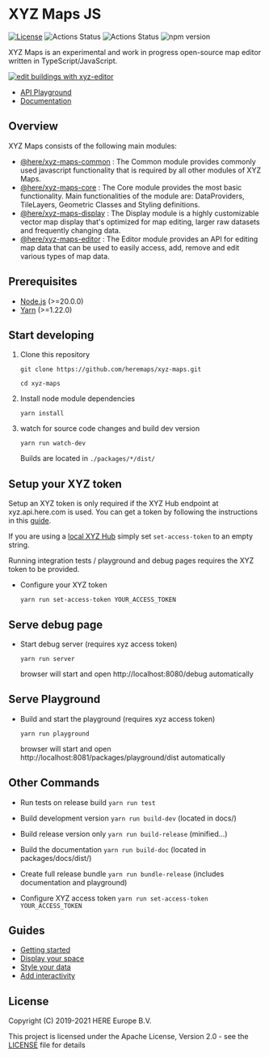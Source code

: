 # XYZ Maps JS
[![License](https://img.shields.io/badge/License-Apache%202.0-blue.svg)](https://opensource.org/licenses/Apache-2.0)
![Actions Status](https://github.com/heremaps/xyz-maps/workflows/Build%20&%20Test/badge.svg)
![Actions Status](https://github.com/heremaps/xyz-maps/workflows/Docs%20&%20Playground/badge.svg)
![npm version](https://img.shields.io/npm/v/@here/xyz-maps-editor.svg)

XYZ Maps is an experimental and work in progress open-source map editor written in TypeScript/JavaScript.

[![edit buildings with xyz-editor](packages/display/assets/xyz-maps.png)](https://heremaps.github.io/xyz-maps/playground/#Display-Pitch_and_Rotate_Map)

* [API Playground](https://heremaps.github.io/xyz-maps/playground/#Display-Pitch_and_Rotate_Map)
* [Documentation](https://heremaps.github.io/xyz-maps/docs/)

## Overview
XYZ Maps consists of the following main modules:
* [@here/xyz-maps-common](packages/common) : The Common module provides commonly used javascript functionality that is required by all other modules of XYZ Maps.
* [@here/xyz-maps-core](packages/core) : The Core module provides the most basic functionality. Main functionalities of the module are: DataProviders, TileLayers, Geometric Classes and Styling definitions.
* [@here/xyz-maps-display](packages/display) : The Display module is a highly customizable vector map display that's optimized for map editing, larger raw datasets and frequently changing data.
* [@here/xyz-maps-editor](packages/editor) : The Editor module provides an API for editing map data that can be used to easily access, add, remove and edit various types of map data.

## Prerequisites

* [Node.js](https://nodejs.org) (>=20.0.0)
* [Yarn](https://yarnpkg.com/en/docs/install) (>=1.22.0)


## Start developing

1. Clone this repository

    ```
    git clone https://github.com/heremaps/xyz-maps.git

    cd xyz-maps
    ```

2. Install node module dependencies
    ```
    yarn install
    ```

3. watch for source code changes and build dev version
    ```
    yarn run watch-dev
    ```
    Builds are located in `./packages/*/dist/`


## Setup your XYZ token

Setup an XYZ token is only required if the XYZ Hub endpoint at xyz.api.here.com is used.
You can get a token by following the instructions in this [guide](https://www.here.xyz/api/getting-token/).

If you are using a [local XYZ Hub](https://github.com/heremaps/xyz-hub#getting-started) simply set `set-access-token` to an empty string.

Running integration tests / playground and debug pages requires the XYZ token to be provided.

* Configure your XYZ token
    ```
    yarn run set-access-token YOUR_ACCESS_TOKEN
    ```

## Serve debug page

* Start debug server (requires xyz access token)
    ```
    yarn run server
    ```
    browser will start and open http://localhost:8080/debug automatically



## Serve Playground

* Build and start the playground (requires xyz access token)
    ```
    yarn run playground
    ```
    browser will start and open http://localhost:8081/packages/playground/dist automatically


## Other Commands

* Run tests on release build `yarn run test`

* Build development version `yarn run build-dev` (located in docs/)

* Build release version only `yarn run build-release` (minified...)

* Build the documentation `yarn run build-doc` (located in packages/docs/dist/)

* Create full release bundle `yarn run bundle-release` (includes documentation and playground)

* Configure XYZ access token `yarn run set-access-token YOUR_ACCESS_TOKEN`


## Guides

* [Getting started](https://github.com/heremaps/xyz-maps/wiki/Getting-started)
* [Display your space](https://github.com/heremaps/xyz-maps/wiki/Display-your-space)
* [Style your data](https://github.com/heremaps/xyz-maps/wiki/Style-your-data)
* [Add interactivity](https://github.com/heremaps/xyz-maps/wiki/Add-interactivity)


## License

Copyright (C) 2019-2021 HERE Europe B.V.

This project is licensed under the Apache License, Version 2.0 - see the [LICENSE](LICENSE) file for details
